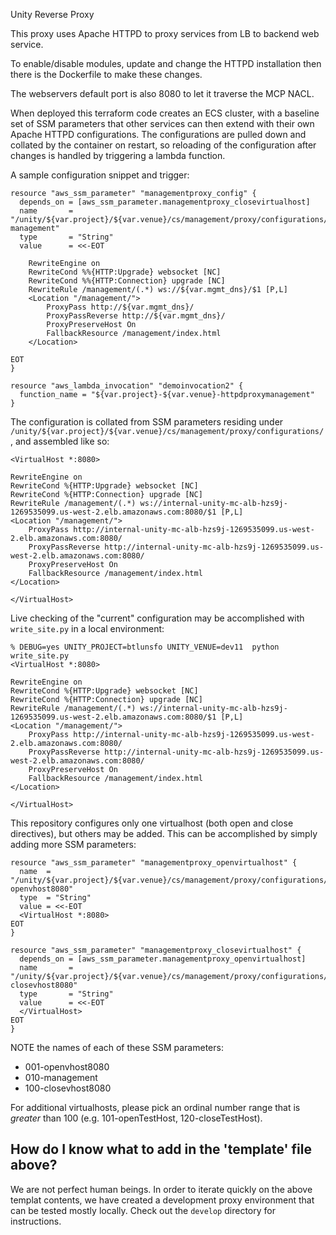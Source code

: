 Unity Reverse Proxy

This proxy uses Apache HTTPD to proxy services from LB to backend web service.

To enable/disable modules, update and change the HTTPD installation then there is the Dockerfile to make these changes. 

The webservers default port is also 8080 to let it traverse the MCP NACL.

When deployed this terraform code creates an ECS cluster, with a baseline set of SSM parameters that other services can then extend with their own Apache HTTPD configurations. The configurations are pulled down and collated by the container on restart, so reloading of the configuration after changes is handled by triggering a lambda function.

A sample configuration snippet and trigger:
```
resource "aws_ssm_parameter" "managementproxy_config" {
  depends_on = [aws_ssm_parameter.managementproxy_closevirtualhost]
  name       = "/unity/${var.project}/${var.venue}/cs/management/proxy/configurations/010-management"
  type       = "String"
  value      = <<-EOT

    RewriteEngine on
    RewriteCond %%{HTTP:Upgrade} websocket [NC]
    RewriteCond %%{HTTP:Connection} upgrade [NC]
    RewriteRule /management/(.*) ws://${var.mgmt_dns}/$1 [P,L]
    <Location "/management/">
        ProxyPass http://${var.mgmt_dns}/
        ProxyPassReverse http://${var.mgmt_dns}/
        ProxyPreserveHost On
        FallbackResource /management/index.html
    </Location>

EOT
}

resource "aws_lambda_invocation" "demoinvocation2" {
  function_name = "${var.project}-${var.venue}-httpdproxymanagement"
}
```


The configuration is collated from SSM parameters residing under `/unity/${var.project}/${var.venue}/cs/management/proxy/configurations/`, and assembled like so:
```
<VirtualHost *:8080>

RewriteEngine on
RewriteCond %{HTTP:Upgrade} websocket [NC]
RewriteCond %{HTTP:Connection} upgrade [NC]
RewriteRule /management/(.*) ws://internal-unity-mc-alb-hzs9j-1269535099.us-west-2.elb.amazonaws.com:8080/$1 [P,L]
<Location "/management/">
    ProxyPass http://internal-unity-mc-alb-hzs9j-1269535099.us-west-2.elb.amazonaws.com:8080/
    ProxyPassReverse http://internal-unity-mc-alb-hzs9j-1269535099.us-west-2.elb.amazonaws.com:8080/
    ProxyPreserveHost On
    FallbackResource /management/index.html
</Location>

</VirtualHost>
```

Live checking of the "current" configuration may be accomplished with `write_site.py` in a local environment:
```
% DEBUG=yes UNITY_PROJECT=btlunsfo UNITY_VENUE=dev11  python write_site.py
<VirtualHost *:8080>

RewriteEngine on
RewriteCond %{HTTP:Upgrade} websocket [NC]
RewriteCond %{HTTP:Connection} upgrade [NC]
RewriteRule /management/(.*) ws://internal-unity-mc-alb-hzs9j-1269535099.us-west-2.elb.amazonaws.com:8080/$1 [P,L]
<Location "/management/">
    ProxyPass http://internal-unity-mc-alb-hzs9j-1269535099.us-west-2.elb.amazonaws.com:8080/
    ProxyPassReverse http://internal-unity-mc-alb-hzs9j-1269535099.us-west-2.elb.amazonaws.com:8080/
    ProxyPreserveHost On
    FallbackResource /management/index.html
</Location>

</VirtualHost>

```

This repository configures only one virtualhost (both open and close directives), but others may be added. This can be accomplished by simply adding more SSM parameters:
```
resource "aws_ssm_parameter" "managementproxy_openvirtualhost" {
  name  = "/unity/${var.project}/${var.venue}/cs/management/proxy/configurations/001-openvhost8080"
  type  = "String"
  value = <<-EOT
  <VirtualHost *:8080>
EOT
}

resource "aws_ssm_parameter" "managementproxy_closevirtualhost" {
  depends_on = [aws_ssm_parameter.managementproxy_openvirtualhost]
  name       = "/unity/${var.project}/${var.venue}/cs/management/proxy/configurations/100-closevhost8080"
  type       = "String"
  value      = <<-EOT
  </VirtualHost>
EOT
}
```
NOTE the names of each of these SSM parameters:
 - 001-openvhost8080
 - 010-management
 - 100-closevhost8080

For additional virtualhosts, please pick an ordinal number range that is *greater* than 100 (e.g. 101-openTestHost, 120-closeTestHost).

## How do I know what to add in the 'template' file above?
We are not perfect human beings. In order to iterate quickly on the above templat contents, we have created a development proxy environment that can be tested mostly locally. Check out the `develop` directory for instructions.
